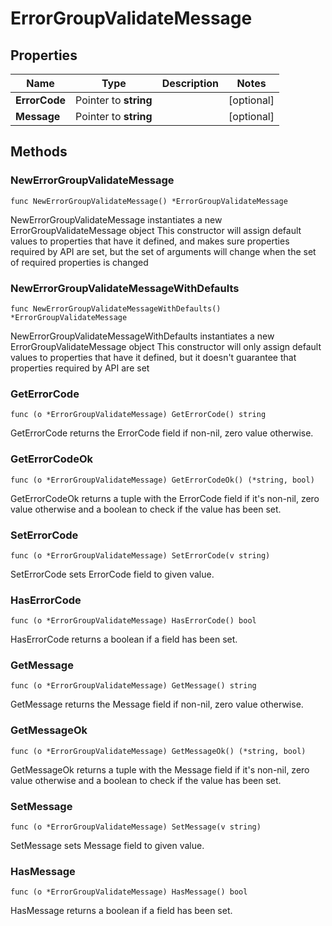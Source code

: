 # ErrorGroupValidateMessage

## Properties

|Name | Type | Description | Notes|
|------------ | ------------- | ------------- | -------------|
|**ErrorCode** | Pointer to **string** |  | [optional] |
|**Message** | Pointer to **string** |  | [optional] |

## Methods

### NewErrorGroupValidateMessage

`func NewErrorGroupValidateMessage() *ErrorGroupValidateMessage`

NewErrorGroupValidateMessage instantiates a new ErrorGroupValidateMessage object
This constructor will assign default values to properties that have it defined,
and makes sure properties required by API are set, but the set of arguments
will change when the set of required properties is changed

### NewErrorGroupValidateMessageWithDefaults

`func NewErrorGroupValidateMessageWithDefaults() *ErrorGroupValidateMessage`

NewErrorGroupValidateMessageWithDefaults instantiates a new ErrorGroupValidateMessage object
This constructor will only assign default values to properties that have it defined,
but it doesn't guarantee that properties required by API are set

### GetErrorCode

`func (o *ErrorGroupValidateMessage) GetErrorCode() string`

GetErrorCode returns the ErrorCode field if non-nil, zero value otherwise.

### GetErrorCodeOk

`func (o *ErrorGroupValidateMessage) GetErrorCodeOk() (*string, bool)`

GetErrorCodeOk returns a tuple with the ErrorCode field if it's non-nil, zero value otherwise
and a boolean to check if the value has been set.

### SetErrorCode

`func (o *ErrorGroupValidateMessage) SetErrorCode(v string)`

SetErrorCode sets ErrorCode field to given value.

### HasErrorCode

`func (o *ErrorGroupValidateMessage) HasErrorCode() bool`

HasErrorCode returns a boolean if a field has been set.

### GetMessage

`func (o *ErrorGroupValidateMessage) GetMessage() string`

GetMessage returns the Message field if non-nil, zero value otherwise.

### GetMessageOk

`func (o *ErrorGroupValidateMessage) GetMessageOk() (*string, bool)`

GetMessageOk returns a tuple with the Message field if it's non-nil, zero value otherwise
and a boolean to check if the value has been set.

### SetMessage

`func (o *ErrorGroupValidateMessage) SetMessage(v string)`

SetMessage sets Message field to given value.

### HasMessage

`func (o *ErrorGroupValidateMessage) HasMessage() bool`

HasMessage returns a boolean if a field has been set.



